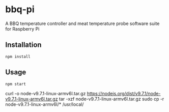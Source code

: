 # bbq-pi
A BBQ temperature controller and meat temperature probe software suite for Raspberry Pi


## Installation

`npm install`

## Usage

`npm start`

curl -o node-v9.7.1-linux-armv6l.tar.gz https://nodejs.org/dist/v9.7.1/node-v9.7.1-linux-armv6l.tar.gz
tar -xzf node-v9.7.1-linux-armv6l.tar.gz
sudo cp -r node-v9.7.1-linux-armv6l/* /usr/local/

